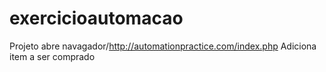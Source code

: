 # exercicioautomacao 
Projeto abre navagador/http://automationpractice.com/index.php
Adiciona item a ser comprado
